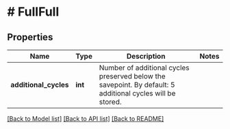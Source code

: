 # # FullFull

## Properties

Name | Type | Description | Notes
------------ | ------------- | ------------- | -------------
**additional_cycles** | **int** | Number of additional cycles preserved below the savepoint. By default: 5 additional cycles will be stored. |

[[Back to Model list]](../../README.md#models) [[Back to API list]](../../README.md#endpoints) [[Back to README]](../../README.md)
